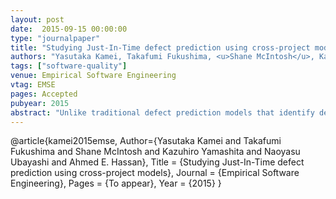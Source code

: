 ```yaml
---
layout: post
date:  2015-09-15 00:00:00
type: "journalpaper"
title: "Studying Just-In-Time defect prediction using cross-project models"
authors: "Yasutaka Kamei, Takafumi Fukushima, <u>Shane McIntosh</u>, Kazuhiro Yamashita, Naoyasu Ubayashi, and Ahmed E. Hassan"
tags: ["software-quality"]
venue: Empirical Software Engineering
vtag: EMSE
pages: Accepted
pubyear: 2015
abstract: "Unlike traditional defect prediction models that identify defect-prone modules, Just-In-Time (JIT) defect prediction models identify defect-inducing changes. As such, JIT defect models can provide earlier feedback for developers, while design decisions are still fresh in their minds. Unfortunately, similar to traditional defect models, JIT models require a large amount of training data, which is not available when projects are in initial development phases. To address this limitation in traditional defect prediction, prior work has proposed cross-project models, i.e., models learned from other projects with sufficient history. However, cross-project models have not yet been explored in the context of JIT prediction. Therefore, in this study, we empirically evaluate the performance of JIT models in a cross-project context. Through an empirical study on 11 open source projects, we find that while JIT models rarely perform well in a cross-project context, their performance tends to improve when using approaches that: (1) select models trained using other projects that are similar to the testing project, (2) combine the data of several other projects to produce a larger pool of training data, and (3) combine the models of several other projects to produce an ensemble model. Our findings empirically confirm that JIT models learned using other projects are a viable solution for projects with limited historical data. However, JIT models tend to perform best in a cross-project context when the data used to learn them are carefully selected."
---
```

@article{kamei2015emse,
	Author={Yasutaka Kamei and Takafumi Fukushima and Shane McIntosh and Kazuhiro Yamashita and Naoyasu Ubayashi and Ahmed E. Hassan},
	Title = {Studying Just-In-Time defect prediction using cross-project models},
	Journal = {Empirical Software Engineering},
	Pages = {To appear},
	Year = {2015}
}
